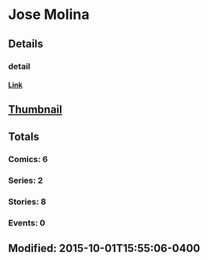 # Jose  Molina 
## Details
### detail
#### [Link](http://marvel.com/comics/creators/12781/jose_molina?utm_campaign=apiRef&utm_source=225578a89fc76f3d20fbffda5d17a88d)
## [Thumbnail](http://i.annihil.us/u/prod/marvel/i/mg/b/40/image_not_available.jpg)
## Totals
### Comics: 6
### Series: 2
### Stories: 8
### Events: 0
## Modified: 2015-10-01T15:55:06-0400